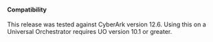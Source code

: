 #### Compatibility
This release was tested against CyberArk version 12.6.
Using this on a Universal Orchestrator requires UO version 10.1 or greater.